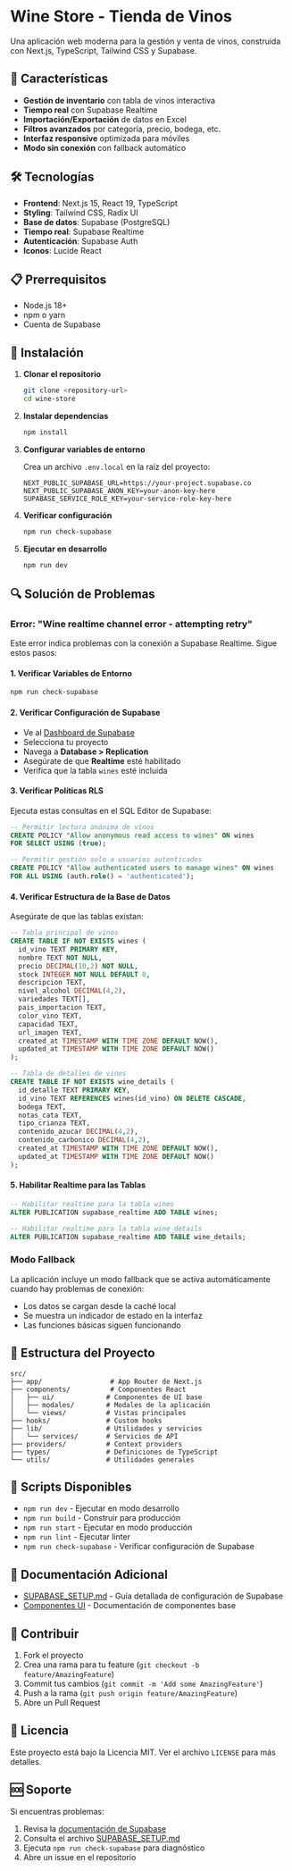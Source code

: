 # Wine Store - Tienda de Vinos

Una aplicación web moderna para la gestión y venta de vinos, construida con Next.js, TypeScript, Tailwind CSS y Supabase.

## 🚀 Características

- **Gestión de inventario** con tabla de vinos interactiva
- **Tiempo real** con Supabase Realtime
- **Importación/Exportación** de datos en Excel
- **Filtros avanzados** por categoría, precio, bodega, etc.
- **Interfaz responsive** optimizada para móviles
- **Modo sin conexión** con fallback automático

## 🛠️ Tecnologías

- **Frontend**: Next.js 15, React 19, TypeScript
- **Styling**: Tailwind CSS, Radix UI
- **Base de datos**: Supabase (PostgreSQL)
- **Tiempo real**: Supabase Realtime
- **Autenticación**: Supabase Auth
- **Iconos**: Lucide React

## 📋 Prerrequisitos

- Node.js 18+ 
- npm o yarn
- Cuenta de Supabase

## 🔧 Instalación

1. **Clonar el repositorio**
   ```bash
   git clone <repository-url>
   cd wine-store
   ```

2. **Instalar dependencias**
   ```bash
   npm install
   ```

3. **Configurar variables de entorno**
   
   Crea un archivo `.env.local` en la raíz del proyecto:
   ```env
   NEXT_PUBLIC_SUPABASE_URL=https://your-project.supabase.co
   NEXT_PUBLIC_SUPABASE_ANON_KEY=your-anon-key-here
   SUPABASE_SERVICE_ROLE_KEY=your-service-role-key-here
   ```

4. **Verificar configuración**
   ```bash
   npm run check-supabase
   ```

5. **Ejecutar en desarrollo**
   ```bash
   npm run dev
   ```

## 🔍 Solución de Problemas

### Error: "Wine realtime channel error - attempting retry"

Este error indica problemas con la conexión a Supabase Realtime. Sigue estos pasos:

#### 1. Verificar Variables de Entorno
```bash
npm run check-supabase
```

#### 2. Verificar Configuración de Supabase
- Ve al [Dashboard de Supabase](https://supabase.com/dashboard)
- Selecciona tu proyecto
- Navega a **Database > Replication**
- Asegúrate de que **Realtime** esté habilitado
- Verifica que la tabla `wines` esté incluida

#### 3. Verificar Políticas RLS
Ejecuta estas consultas en el SQL Editor de Supabase:

```sql
-- Permitir lectura anónima de vinos
CREATE POLICY "Allow anonymous read access to wines" ON wines
FOR SELECT USING (true);

-- Permitir gestión solo a usuarios autenticados
CREATE POLICY "Allow authenticated users to manage wines" ON wines
FOR ALL USING (auth.role() = 'authenticated');
```

#### 4. Verificar Estructura de la Base de Datos
Asegúrate de que las tablas existan:

```sql
-- Tabla principal de vinos
CREATE TABLE IF NOT EXISTS wines (
  id_vino TEXT PRIMARY KEY,
  nombre TEXT NOT NULL,
  precio DECIMAL(10,2) NOT NULL,
  stock INTEGER NOT NULL DEFAULT 0,
  descripcion TEXT,
  nivel_alcohol DECIMAL(4,2),
  variedades TEXT[],
  pais_importacion TEXT,
  color_vino TEXT,
  capacidad TEXT,
  url_imagen TEXT,
  created_at TIMESTAMP WITH TIME ZONE DEFAULT NOW(),
  updated_at TIMESTAMP WITH TIME ZONE DEFAULT NOW()
);

-- Tabla de detalles de vinos
CREATE TABLE IF NOT EXISTS wine_details (
  id_detalle TEXT PRIMARY KEY,
  id_vino TEXT REFERENCES wines(id_vino) ON DELETE CASCADE,
  bodega TEXT,
  notas_cata TEXT,
  tipo_crianza TEXT,
  contenido_azucar DECIMAL(4,2),
  contenido_carbonico DECIMAL(4,2),
  created_at TIMESTAMP WITH TIME ZONE DEFAULT NOW(),
  updated_at TIMESTAMP WITH TIME ZONE DEFAULT NOW()
);
```

#### 5. Habilitar Realtime para las Tablas
```sql
-- Habilitar realtime para la tabla wines
ALTER PUBLICATION supabase_realtime ADD TABLE wines;

-- Habilitar realtime para la tabla wine_details
ALTER PUBLICATION supabase_realtime ADD TABLE wine_details;
```

### Modo Fallback

La aplicación incluye un modo fallback que se activa automáticamente cuando hay problemas de conexión:

- Los datos se cargan desde la caché local
- Se muestra un indicador de estado en la interfaz
- Las funciones básicas siguen funcionando

## 📁 Estructura del Proyecto

```
src/
├── app/                 # App Router de Next.js
├── components/          # Componentes React
│   ├── ui/             # Componentes de UI base
│   ├── modales/        # Modales de la aplicación
│   └── views/          # Vistas principales
├── hooks/              # Custom hooks
├── lib/                # Utilidades y servicios
│   └── services/       # Servicios de API
├── providers/          # Context providers
├── types/              # Definiciones de TypeScript
└── utils/              # Utilidades generales
```

## 🚀 Scripts Disponibles

- `npm run dev` - Ejecutar en modo desarrollo
- `npm run build` - Construir para producción
- `npm run start` - Ejecutar en modo producción
- `npm run lint` - Ejecutar linter
- `npm run check-supabase` - Verificar configuración de Supabase

## 📖 Documentación Adicional

- [SUPABASE_SETUP.md](./SUPABASE_SETUP.md) - Guía detallada de configuración de Supabase
- [Componentes UI](./src/components/ui/) - Documentación de componentes base

## 🤝 Contribuir

1. Fork el proyecto
2. Crea una rama para tu feature (`git checkout -b feature/AmazingFeature`)
3. Commit tus cambios (`git commit -m 'Add some AmazingFeature'`)
4. Push a la rama (`git push origin feature/AmazingFeature`)
5. Abre un Pull Request

## 📄 Licencia

Este proyecto está bajo la Licencia MIT. Ver el archivo `LICENSE` para más detalles.

## 🆘 Soporte

Si encuentras problemas:

1. Revisa la [documentación de Supabase](https://supabase.com/docs)
2. Consulta el archivo [SUPABASE_SETUP.md](./SUPABASE_SETUP.md)
3. Ejecuta `npm run check-supabase` para diagnóstico
4. Abre un issue en el repositorio 